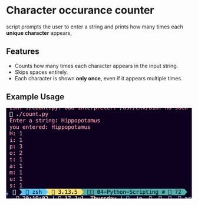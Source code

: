 # Character occurance counter

script prompts the user to enter a string and prints how many times each **unique character** appears, 

## Features

- Counts how many times each character appears in the input string.
- Skips spaces entirely.
- Each character is shown **only once**, even if it appears multiple times.

## Example Usage

![ex](scr1.png)